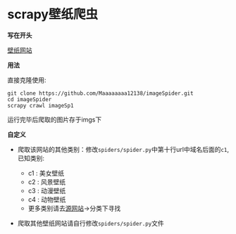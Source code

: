 # scrapy壁纸爬虫

**写在开头**

[壁纸网站](http://www.bizhi88.com/)

**用法**

直接克隆使用:

```
git clone https://github.com/Maaaaaaaa12138/imageSpider.git
cd imageSpider
scrapy crawl imageSp1
```

运行完毕后爬取的图片存于imgs下

**自定义**

- 爬取该网站的其他类别：修改`spiders/spider.py`中第十行url中域名后面的`c1`, 已知类别:
    - c1 : 美女壁纸
    - c2 : 风景壁纸
    - c3 : 动漫壁纸
    - c4 : 动物壁纸
    - 更多类别请去[源网站](http://www.bizhi88.com/)->分类下寻找

- 爬取其他壁纸网站请自行修改`spiders/spider.py`文件

